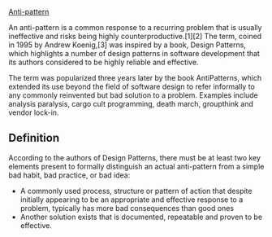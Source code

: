 [Anti-pattern](https://en.wikipedia.org/wiki/Anti-pattern)

An anti-pattern is a common response to a recurring problem that is usually ineffective and risks being highly counterproductive.[1][2] The term, coined in 1995 by Andrew Koenig,[3] was inspired by a book, Design Patterns, which highlights a number of design patterns in software development that its authors considered to be highly reliable and effective.

The term was popularized three years later by the book AntiPatterns, which extended its use beyond the field of software design to refer informally to any commonly reinvented but bad solution to a problem. Examples include analysis paralysis, cargo cult programming, death march, groupthink and vendor lock-in.


## Definition

According to the authors of Design Patterns, there must be at least two key elements present to formally distinguish an actual anti-pattern from a simple bad habit, bad practice, or bad idea:

* A commonly used process, structure or pattern of action that despite initially appearing to be an appropriate and effective response to a problem, typically has more bad consequences than good ones
* Another solution exists that is documented, repeatable and proven to be effective.

